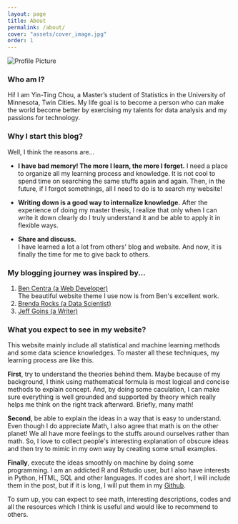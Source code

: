 ```yaml
---
layout: page
title: About
permalink: /about/
cover: "assets/cover_image.jpg"
order: 1
---
```


<img src="{{ site.baseurl }}/assets/profile-placeholder.png" title="Profile Picture" class="profile">

### Who am I?
Hi! I am Yin-Ting Chou, a Master’s student of Statistics in the University of Minnesota, Twin Cities. My life goal is to become a person who can make the world become better by exercising my talents for data analysis and my passions for technology.  

### Why I start this blog?
Well, I think the reasons are...
  * **I have bad memory! The more I learn, the more I forget.**
    I need a place to organize all my learning process and knowledge. It is not cool to spend time on searching the same stuffs again and again. Then, in the future, if I forgot somethings, all I need to do is to search my website! <br />

  * **Writing down is a good way to internalize knowledge.**
    After the experience of doing my master thesis, I realize that only when I can write it down clearly do I truly understand it and be able to apply it in flexible ways. <br />
    
  * **Share and discuss.** <br />
    I have learned a lot a lot from others' blog and website. And now, it is finally the time for me to give back to others.

### My blogging journey was inspired by...
1.  [Ben Centra (a Web Developer)](http://bencentra.com/projects/2015/08/19/centrarium.html) <br />The beautiful website theme I use now is from Ben's excellent work.
2.  [Brenda Rocks (a Data Scientist)](https://brendanrocks.com/blogging-with-rmarkdown-knitr-jekyll/)
3.  [Jeff Goins (a Writer)](https://goinswriter.com/why-blog/)


### What you expect to see in my website?

This website mainly include all statistical and machine learning methods and some data science knowledges. To master all these techniques, my learning process are like this. 

**First**, try to understand the theories behind them. Maybe because of my background, I think using mathematical formula is most logical and concise methods to explain concept. And, by doing some caculation, I can make sure everything is well grounded and supported by theory which really helps me think on the right track afterward. Briefly, many math!

**Second**, be able to explain the ideas in a way that is easy to understand. Even though I do appreciate Math, I also agree that math is on the other planet! We all have more feelings to the stuffs around ourselves rather than math. So, I love to collect people's interesting explanation of obscure ideas and then try to mimic in my own way by creating some small examples. 

**Finally**, execute the ideas smoothly on machine by doing some programming. I am an addicted R and Rstudio user, but I also have interests in Python, HTML, SQL and other languages. If codes are short, I will include them in the post, but if it is long, I will put them in my [Github](https://github.com/choux130). 

To sum up, you can expect to see math, interesting descriptions, codes and all the resources which I think is useful and would like to recommend to others. 






